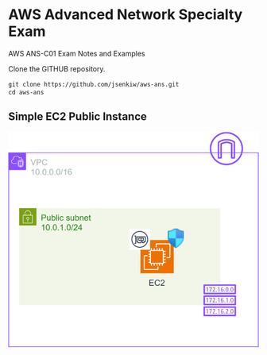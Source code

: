 # AWS Advanced Network Specialty Exam
AWS ANS-C01 Exam Notes and Examples

Clone the GITHUB repository.
```
git clone https://github.com/jsenkiw/aws-ans.git
cd aws-ans
```

## Simple EC2 Public Instance

![EX01](diagrams/example-01.drawio.svg)